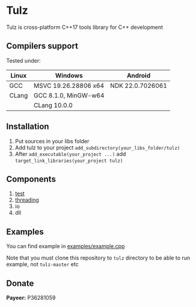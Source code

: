 # Tulz

Tulz is cross-platform C++17 tools library for C++ development

## Compilers support

Tested under:

| Linux | Windows              | Android          |
|-------|----------------------|------------------|
| GCC   | MSVC 19.26.28806 x64 | NDK 22.0.7026061 |
| CLang | GCC 8.1.0, MinGW-w64 |                  |
|       | CLang 10.0.0         |                  |

## Installation

1. Put sources in your libs folder
2. Add tulz to your project `add_subdirectory(your_libs_folder/tulz)`
3. After `add_executable(your_project ...)` add `target_link_libraries(your_project tulz)`

## Components

1. [test](include/tulz/test)
2. [threading](include/tulz/threading)
3. io
4. dll

## Examples

You can find example in [examples/example.cpp](examples/example.cpp)

Note that you must clone this repository to `tulz` directory to be able to run example, not `tulz-master` etc

## Donate

<b>Payeer:</b> P36281059
